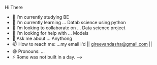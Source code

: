 Hi There

- 🔭 I’m currently studying BE
- 🌱 I’m currently learning ... Datab science using python
- 👯 I’m looking to collaborate on ... Data science project
- 🤔 I’m looking for help with ... Models
- 💬 Ask me about ... Anythong
- 📫 How to reach me: ...my email i'd || gireevandasha@gmail.com ||
- 😄 Pronouns: ...
- ⚡ Rome was not built in a day.
-->
